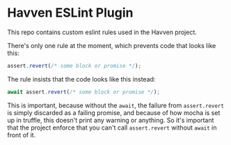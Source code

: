 # Havven ESLint Plugin

This repo contains custom eslint rules used in the Havven project.

There's only one rule at the moment, which prevents code that looks like this:

```javascript
assert.revert(/* some block or promise */);
```

The rule insists that the code looks like this instead:

```javascript
await assert.revert(/* some block or promise */);
```

This is important, because without the `await`, the failure from `assert.revert` is simply discarded as a failing promise,
and because of how mocha is set up in truffle, this doesn't print any warning or anything. So it's important that the
project enforce that you can't call `assert.revert` without `await` in front of it.
